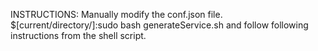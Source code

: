 INSTRUCTIONS: Manually modify the conf.json file.
$[current/directory/]:sudo bash generateService.sh
and follow following instructions from the shell script.
